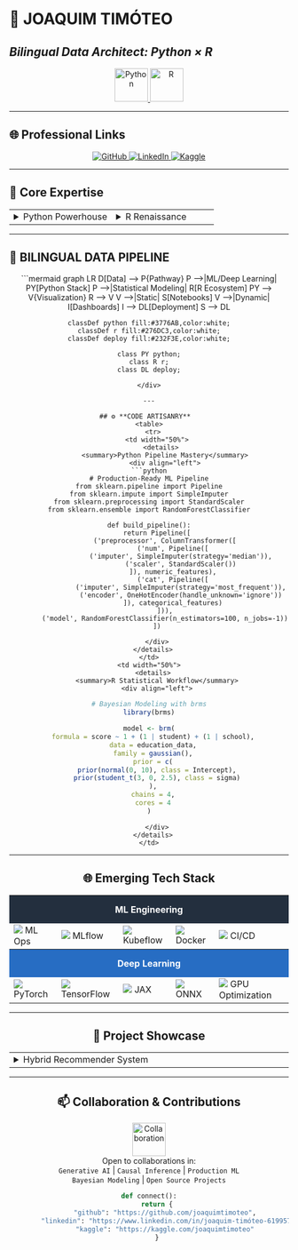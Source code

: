 # **🌌 JOAQUIM TIMÓTEO**  
## _Bilingual Data Architect: Python × R_  
<p align="center">
  <a href="https://github.com/joaquimtimoteo">
    <img src="https://img.icons8.com/color/96/python--v1.png" width="60" alt="Python" />
  </a>
  <a href="https://github.com/joaquimtimoteo">
    <img src="https://img.icons8.com/fluency/96/r-project.png" width="60" alt="R" />
  </a>
</p>

---

## 🌐 **Professional Links**  
<p align="center">
  <a href="https://github.com/joaquimtimoteo">
    <img src="https://img.shields.io/badge/GitHub-100000?style=for-the-badge&logo=github&logoColor=white" alt="GitHub" />
  </a>
  <a href="https://www.linkedin.com/in/joaquim-timóteo-619957227">
    <img src="https://img.shields.io/badge/LinkedIn-0077B5?style=for-the-badge&logo=linkedin&logoColor=white" alt="LinkedIn" />
  </a>
  <a href="https://kaggle.com/joaquimtimoteo">
    <img src="https://img.shields.io/badge/Kaggle-20BEFF?style=for-the-badge&logo=Kaggle&logoColor=white" alt="Kaggle" />
  </a>
</p>

---

## 🔮 **Core Expertise**  
<table>
  <tr>
    <td width="50%">
      <details>
        <summary>Python Powerhouse</summary>
        <div align="center">
          <img src="https://img.icons8.com/color/48/000000/python--v1.png" width="40" alt="Python" />
          <br/>
          <strong>Machine Learning</strong>
          <br/>
          <code>TensorFlow</code> | <code>PyTorch</code> | <code>scikit-learn</code>
          <br/>
          <strong>Data Engineering</strong>
          <br/>
          <code>Pandas</code> | <code>Spark</code> | <code>Airflow</code>
          <br/>
          <strong>Deployment</strong>
          <br/>
          <code>Flask</code> | <code>MLflow</code> | <code>Docker</code>
        </div>
      </details>
    </td>
    <td width="50%">
      <details>
        <summary>R Renaissance</summary>
        <div align="center">
          <img src="https://img.icons8.com/fluency/48/000000/r-project.png" width="40" alt="R" />
          <br/>
          <strong>Statistical Analysis</strong>
          <br/>
          <code>Bayesian</code> | <code>Time Series</code> | <code>tidyverse</code>
          <br/>
          <strong>Visualization</strong>
          <br/>
          <code>ggplot2</code> | <code>Shiny</code> | <code>htmlwidgets</code>
          <br/>
          <strong>Production</strong>
          <br/>
          <code>plumber</code> | <code>R Markdown</code> | <code>Shiny Apps</code>
        </div>
      </details>
    </td>
  </tr>
</table>

---

## 🚀 **BILINGUAL DATA PIPELINE**  
<div align="center">
```mermaid
graph LR
    D[Data] --> P{Pathway}
    P -->|ML/Deep Learning| PY[Python Stack]
    P -->|Statistical Modeling| R[R Ecosystem]
    PY --> V{Visualization}
    R --> V
    V -->|Static| S[Notebooks]
    V -->|Dynamic| I[Dashboards]
    I --> DL[Deployment]
    S --> DL
    
    classDef python fill:#3776AB,color:white;
    classDef r fill:#276DC3,color:white;
    classDef deploy fill:#232F3E,color:white;
    
    class PY python;
    class R r;
    class DL deploy;
```
</div>

---

## ⚙️ **CODE ARTISANRY**  
<table>
  <tr>
    <td width="50%">
      <details>
        <summary>Python Pipeline Mastery</summary>
        <div align="left">
```python
# Production-Ready ML Pipeline
from sklearn.pipeline import Pipeline
from sklearn.impute import SimpleImputer
from sklearn.preprocessing import StandardScaler
from sklearn.ensemble import RandomForestClassifier

def build_pipeline():
    return Pipeline([
        ('preprocessor', ColumnTransformer([
            ('num', Pipeline([
                ('imputer', SimpleImputer(strategy='median')),
                ('scaler', StandardScaler())
            ]), numeric_features),
            ('cat', Pipeline([
                ('imputer', SimpleImputer(strategy='most_frequent')),
                ('encoder', OneHotEncoder(handle_unknown='ignore'))
            ]), categorical_features)
        ])),
        ('model', RandomForestClassifier(n_estimators=100, n_jobs=-1))
    ])
```
        </div>
      </details>
    </td>
    <td width="50%">
      <details>
        <summary>R Statistical Workflow</summary>
        <div align="left">
```r
# Bayesian Modeling with brms
library(brms)

model <- brm(
  formula = score ~ 1 + (1 | student) + (1 | school),
  data = education_data,
  family = gaussian(),
  prior = c(
    prior(normal(0, 10), class = Intercept),
    prior(student_t(3, 0, 2.5), class = sigma)
  ),
  chains = 4,
  cores = 4
)
```
        </div>
      </details>
    </td>
  </tr>
</table>

---

## 🌐 **Emerging Tech Stack**  
<div align="center">
<table border="0" cellpadding="10">
  <tr>
    <th colspan="5" style="background:#232F3E;color:white;padding:15px;">ML Engineering</th>
  </tr>
  <tr>
    <td><img src="https://img.icons8.com/color/30/000000/ml-ops.png" /> ML Ops</td>
    <td><img src="https://img.icons8.com/color/30/000000/mlflow.png" /> MLflow</td>
    <td><img src="https://img.icons8.com/color/30/000000/kubeflow.png" /> Kubeflow</td>
    <td><img src="https://img.icons8.com/color/30/000000/docker.png" /> Docker</td>
    <td><img src="https://img.icons8.com/color/30/000000/cicd.png" /> CI/CD</td>
  </tr>
  <tr>
    <th colspan="5" style="background:#276DC3;color:white;padding:15px;">Deep Learning</th>
  </tr>
  <tr>
    <td><img src="https://img.icons8.com/color/30/000000/pytorch.png" /> PyTorch</td>
    <td><img src="https://img.icons8.com/color/30/000000/tensorflow.png" /> TensorFlow</td>
    <td><img src="https://img.icons8.com/color/30/000000/jax.png" /> JAX</td>
    <td><img src="https://img.icons8.com/color/30/000000/onnx.png" /> ONNX</td>
    <td><img src="https://img.icons8.com/color/30/000000/nvidia.png" /> GPU Optimization</td>
  </tr>
</table>
</div>

---

## 🎯 **Project Showcase**  
<table>
  <tr>
    <td width="50%">
      <details>
        <summary>Hybrid Recommender System</summary>
        <div align="center">
```mermaid
graph LR
    A[User Interactions] --> B[Feature Extraction]
    B --> C[Content-Based Filtering]
    B --> D[Collaborative Filtering]
    C --> E[Hybrid Model]
    D --> E
    E --> F[Real-Time API]
    
    style A fill:#f9f,stroke:#333,stroke-width:2px
    style E fill:#bbf,stroke:#333,stroke-width:2px
    style F fill:#bfb,stroke:#333,stroke-width:2px
```
        </div>
      </details>
    </td>
    <td width="50%">
      <details>
        <summary>Time Series Forecasting</summary>
        <div align="center">
```mermaid
graph LR
    A[Historical Data] --> B[Feature Engineering]
    B --> C[ARIMA]
    B --> D[Prophet]
    B --> E[LSTM]
    C & D & E --> F[Ensemble]
    F --> G[Prediction API]
    
    style A fill:#f9f,stroke:#333,stroke-width:2px
    style F fill:#bbf,stroke:#333,stroke-width:2px
    style G fill:#bfb,stroke:#333,stroke-width:2px
```
        </div>
      </details>
    </td>
  </tr>
</table>

---

## 📫 **Collaboration & Contributions**  
<p align="center">
  <img src="https://img.icons8.com/color/96/000000/handshake.png" width="60" alt="Collaboration" />
  <br/>
  Open to collaborations in:
  <br/>
  <code>Generative AI</code> | <code>Causal Inference</code> | <code>Production ML</code>
  <br/>
  <code>Bayesian Modeling</code> | <code>Open Source Projects</code>
</p>

```python
def connect():
    return {
        "github": "https://github.com/joaquimtimoteo",
        "linkedin": "https://www.linkedin.com/in/joaquim-timóteo-619957227",
        "kaggle": "https://kaggle.com/joaquimtimoteo"
    }
```
